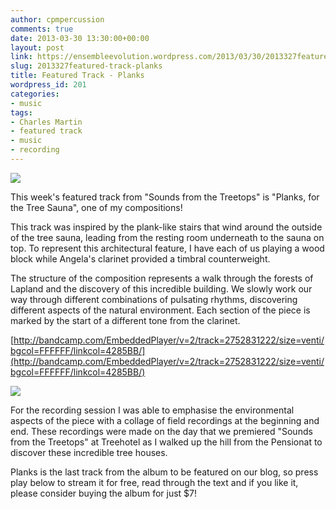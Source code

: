 ```yaml
---
author: cpmpercussion
comments: true
date: 2013-03-30 13:30:00+00:00
layout: post
link: https://ensembleevolution.wordpress.com/2013/03/30/2013327featured-track-planks/
slug: 2013327featured-track-planks
title: Featured Track - Planks
wordpress_id: 201
categories:
- music
tags:
- Charles Martin
- featured track
- music
- recording
---
```


![](https://ensembleevolution.files.wordpress.com/2013/03/d51fd-treesaunawide.jpg)

This week's featured track from "Sounds from the Treetops" is "Planks, for the Tree Sauna", one of my compositions!

This track was inspired by the plank-like stairs that wind around the outside of the tree sauna, leading from the resting room underneath to the sauna on top. To represent this architectural feature, I have each of us playing a wood block while Angela's clarinet provided a timbral counterweight.

The structure of the composition represents a walk through the forests of Lapland and the discovery of this incredible building. We slowly work our way through different combinations of pulsating rhythms, discovering different aspects of the natural environment. Each section of the piece is marked by the start of a different tone from the clarinet.

[http://bandcamp.com/EmbeddedPlayer/v=2/track=2752831222/size=venti/bgcol=FFFFFF/linkcol=4285BB/](http://bandcamp.com/EmbeddedPlayer/v=2/track=2752831222/size=venti/bgcol=FFFFFF/linkcol=4285BB/)

![](https://ensembleevolution.files.wordpress.com/2013/03/765d5-performingplanksatthetreesauna.jpg)

For the recording session I was able to emphasise the environmental aspects of the piece with a collage of field recordings at the beginning and end. These recordings were made on the day that we premiered "Sounds from the Treetops" at Treehotel as I walked up the hill from the Pensionat to discover these incredible tree houses.

Planks is the last track from the album to be featured on our blog, so press play below to stream it for free, read through the text and if you like it, please consider buying the album for just $7!